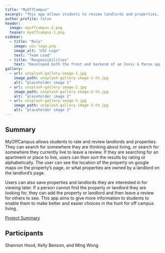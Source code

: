 ```yaml
---
title: "MyOffCampus"
excerpt: "This app allows students to review landlords and properties, search for somewhere they're interested in living, or save a landlord or location for later."
author_profile: false
header:
  image: myoffcampus-2.png
  teaser: myoffcampus-1.png
sidebar:
  - title: "Role"
    image: usc-logo.png
    image_alt: "USC Logo"
    text: "Team Lead"
  - title: "Responsibilities"
    text: "Developed both the front and backend of an Ionic & Parse app, managed the team, and communicated regularly with business partners."
gallery:
  - url: unsplash-gallery-image-1.jpg
    image_path: unsplash-gallery-image-1-th.jpg
    alt: "placeholder image 1"
  - url: unsplash-gallery-image-2.jpg
    image_path: unsplash-gallery-image-2-th.jpg
    alt: "placeholder image 2"
  - url: unsplash-gallery-image-3.jpg
    image_path: unsplash-gallery-image-3-th.jpg
    alt: "placeholder image 3"
---
```

<h2>Summary</h2>
<p>MyOffCampus allows students to rate and review landlords and properties. They can search for somewhere they are thinking about living, or search for somewhere they currently live to leave a review. If they are searching for an apartment or place to live, users can then sort the results by rating or alphabetically. The user can see the location of the property on google maps on the property’s page, or what properties are owned by a landlord on the landlord’s page. </p>
<p>Users can also save properties and landlords they are interested in for 
viewing later. If a person cannot find the property or landlord they are looking for, they can add the property or landlord and then leave a review for others to see. This app aims to give more information to students to enable them to make better and easier choices in the hunt for off campus living.
</p>
<a href="../../files/myoffcampus-report.pdf">Project Summary</a>

<h2>Participants</h2>

Shannon Hood, Kelly Benson, and Ming Wong.
